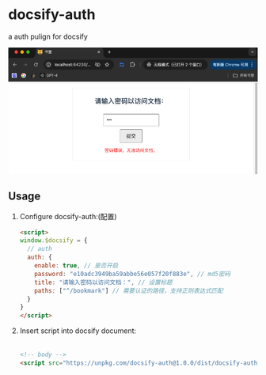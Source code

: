 # docsify-auth
a auth pulign for docsify

![](./demo.png)

## Usage

1. Configure docsify-auth:(配置)

    ```html
    <script>
    window.$docsify = {
      // auth
      auth: {
        enable: true, // 是否开启
        password: "e10adc3949ba59abbe56e057f20f883e", // md5密码
        title: "请输入密码以访问文档：", // 设置标题
        paths: ["^/bookmark"] // 需要认证的路径，支持正则表达式匹配
      }
    }
    </script>
    ```

2. Insert script into docsify document:

    ```html

    <!-- body -->
    <script src="https://unpkg.com/docsify-auth@1.0.0/dist/docsify-auth.min.js"></script>
